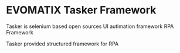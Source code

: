# EVOMATIX Tasker Framework

Tasker is selenium based open sources UI autimation framework RPA Framework


Tasker provided structured framework for RPA 


